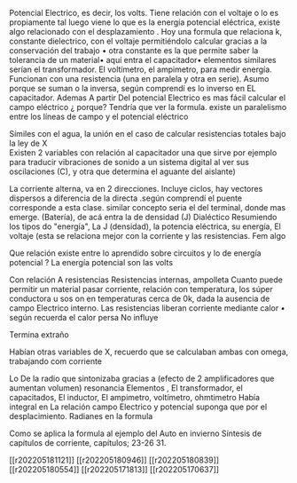 Potencial Electrico, es decir, los  volts. Tiene relación con el voltaje o lo es propiamente tal  luego viene lo que es la energía potencial eléctrica, existe algo relacionado con el desplazamiento . Hoy una formula que relaciona k, constante  dielectrico, con el voltaje  permitiéndolo calcular gracias a la conservación del trabajo • otra constante es la que permite saber la tolerancia de un material• aquí entra el capacitador• elementos similares serían el transformador. El voltímetro, el ampimetro, para medir energía. Funcionan con una resistencia (una en paralela y otra en serie). Asumo porque se suman o la inversa, según comprendí  es lo inverso en EL capacitador. Ademas A partir Del potencial Electrico es mas fácil calcular el campo eléctrico ¿ porque? Tendría que ver la formula. existe un paralelismo entre los líneas de campo y el potencial eléctrico 

Símiles con el agua, la unión en el caso de calcular resistencias totales bajo la ley de X   
Existen 2 variables con relación al capacitador una que sirve por ejemplo para traducir vibraciones de sonido a un sistema digital al ver sus oscilaciones (C), y otra que determina el aguante del aislante)

La corriente alterna, va en 2 direcciones. Incluye ciclos, hay vectores dispersos a diferencia de la directa .según comprendí el puente corresponde a esta clase. similar concepto seria el del terminal, donde mas emerge. (Batería), de acá entra la de densidad (J)
Dialéctico
Resumiendo los tipos do "energía", La J (densidad), la potencia eléctrica, su energía, El voltaje (esta se relaciona mejor con la corriente y las resistencias.  Fem algo


Que relación existe entre lo aprendido sobre circuitos y lo de energía potencial ? La energía potencial son las volts


Con relación A resistencias 
Resistencias internas, ampolleta
Cuanto puede permitir un material pasar corriente, relación con temperatura, los súper conductora u sos on en temperaturas cerca de 0k, dada la ausencia de campo Electrico interno. Las resistencias liberan corriente mediante calor • según recuerda el calor persa No influye

Termina extraño


Habían otras variables de X, recuerdo que se calculaban ambas con omega, trabajando com corriente

Lo De la radio que sintonizaba gracias a (efecto de 2 amplificadores que aumentan volumen) resonancia
Elementos , El transformador, el capacitados, El inductor, El ampimetro, voltímetro, ohmtimetro
Había integral en La relación campo Electrico y potencial suponga que por el desplacimiento. Radianes en la formula


Como se aplica la formula al ejemplo del Auto en invierno
Síntesis de capítulos de corriente, capítulos; 23-26 31.

[[r202205181121]]
[[r202205180946]]
[[r202205180839]]
[[r202205180554]]
[[r202205171813]]
[[r202205170637]]